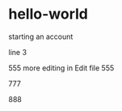 # hello-world
starting an account

line 3
<p>
555 more editing in Edit file 555</br>
</P>
777<p>
  888<p>
    </p>
